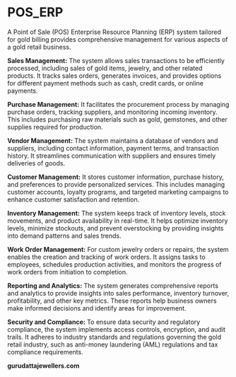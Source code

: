 # POS_ERP
A Point of Sale (POS) Enterprise Resource Planning (ERP) system tailored for gold billing provides comprehensive management for various aspects of a gold retail business. 

**Sales Management:** The system allows sales transactions to be efficiently processed, including sales of gold items, jewelry, and other related products. It tracks sales orders, generates invoices, and provides options for different payment methods such as cash, credit cards, or online payments.

**Purchase Management:** It facilitates the procurement process by managing purchase orders, tracking suppliers, and monitoring incoming inventory. This includes purchasing raw materials such as gold, gemstones, and other supplies required for production.

**Vendor Management:** The system maintains a database of vendors and suppliers, including contact information, payment terms, and transaction history. It streamlines communication with suppliers and ensures timely deliveries of goods.

**Customer Management:** It stores customer information, purchase history, and preferences to provide personalized services. This includes managing customer accounts, loyalty programs, and targeted marketing campaigns to enhance customer satisfaction and retention.

**Inventory Management:** The system keeps track of inventory levels, stock movements, and product availability in real-time. It helps optimize inventory levels, minimize stockouts, and prevent overstocking by providing insights into demand patterns and sales trends.

**Work Order Management:** For custom jewelry orders or repairs, the system enables the creation and tracking of work orders. It assigns tasks to employees, schedules production activities, and monitors the progress of work orders from initiation to completion.

**Reporting and Analytics:** The system generates comprehensive reports and analytics to provide insights into sales performance, inventory turnover, profitability, and other key metrics. These reports help business owners make informed decisions and identify areas for improvement.

**Security and Compliance:** To ensure data security and regulatory compliance, the system implements access controls, encryption, and audit trails. It adheres to industry standards and regulations governing the gold retail industry, such as anti-money laundering (AML) regulations and tax compliance requirements.

**gurudattajewellers.com**
